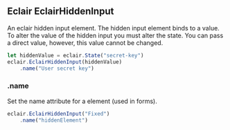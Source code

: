 ## Eclair EclairHiddenInput
An eclair hidden input element. The hidden input element binds to a value. To alter the value of the hidden input you must alter the state. You can pass a direct value, however, this value cannot be changed.
```javascript
let hiddenValue = eclair.State("secret-key")
eclair.EclairHiddenInput(hiddenValue)
    .name("User secret key")
```
### .name
Set the name attribute for a element (used in forms).
```javascript
eclair.EclairHiddenInput("Fixed")
    .name("hiddenElement")
```
